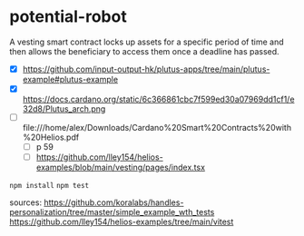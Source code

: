 # potential-robot

A vesting smart contract locks up assets for a specific period of time and then allows
the beneficiary to access them once a deadline has passed. 

- [x] https://github.com/input-output-hk/plutus-apps/tree/main/plutus-example#plutus-example
- [x] https://docs.cardano.org/static/6c366861cbc7f599ed30a07969dd1cf1/e32d8/Plutus_arch.png
- [ ] file:///home/alex/Downloads/Cardano%20Smart%20Contracts%20with%20Helios.pdf
    - [ ] p 59
    - [ ] https://github.com/lley154/helios-examples/blob/main/vesting/pages/index.tsx

`npm install`
`npm test`

sources:
https://github.com/koralabs/handles-personalization/tree/master/simple_example_wth_tests
https://github.com/lley154/helios-examples/tree/main/vitest
